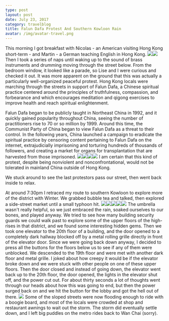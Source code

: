 ```yaml
---
type: post
layout: post
date: July 23, 2017
category: travelblog
title: Falun Dafa Protest And Southern Kowloon Rain
avatar: /img/avatar-travel.png
---
```


This morning I got breakfast with Nicolas - an American visiting Hong Kong short-term - and Martin - a German teaching English in Hong Kong. <img class='post-img' src='{{ "/img/travel/SE_Asia/Day6/IMG_20170723_093738.webp" }}'/><img class='post-img' src='{{ "/img/travel/SE_Asia/Day6/IMG_20170723_101123.webp" }}'/> Then I took a series of naps until waking up to the sound of brass instruments and drumming moving through the street below. From the bedroom window, it looked like a parade, so Lise and I were curious and checked it out. It was more apparent on the ground that this was actually a particularly well-organized peaceful protest. Hong Kong locals were marching through the streets in support of Falun Dafa, a Chinese spiritual practice centered around the principles of truthfulness, compassion, and forbearance and which encourages meditation and qigong exercises to improve health and reach spiritual enlightenment.

Falun Dafa began to be publicly taught in Northeast China in 1992, and it quickly gained popularity throughout China, seeing the number of practitioners rise to 70 or so million by 1999. Around this time, the Communist Party of China began to view Falun Dafa as a threat to their control. In the following years, China launched a campaign to eradicate the spiritual practice by censoring content pertaining to Falun Dafa on the internet, extrajudicially imprisoning and torturing hundreds of thousands of followers, and creating a market for organs for transplantation that are harvested from those imprisoned. <img class='post-img' src='{{ "/img/travel/SE_Asia/Day6/IMG_20170723_161217.webp" }}'/><img class='post-img' src='{{ "/img/travel/SE_Asia/Day6/IMG_20170723_162020.webp" }}'/><img class='post-img' src='{{ "/img/travel/SE_Asia/Day6/IMG_20170723_162133.webp" }}'/><img class='post-img' src='{{ "/img/travel/SE_Asia/Day6/IMG_20170723_163442.webp" }}'/> I am certain that this kind of protest, despite being nonviolent and nonconfrontational, would not be tolerated in mainland China outside of Hong Kong.

We stuck around to see the last protestors pass our street, then went back inside to relax.

At around 7:30pm I retraced my route to southern Kowloon to explore more of the district with Winter. We grabbed bubble tea and talked, then explored a side-street market until a small typhoon hit. <img class='post-img' src='{{ "/img/travel/SE_Asia/Day6/IMG_20170723_200332.webp" }}'/><img class='post-img' src='{{ "/img/travel/SE_Asia/Day6/IMG_20170723_204232.webp" }}'/><img class='post-img' src='{{ "/img/travel/SE_Asia/Day6/IMG_20170723_205708~2.webp" }}'/><img class='post-img' src='{{ "/img/travel/SE_Asia/Day6/IMG_20170723_212425~2.webp" }}'/><img class='post-img' src='{{ "/img/travel/SE_Asia/Day6/IMG_20170723_214551.webp" }}'/> The umbrella wasn't really helpful, so we just embraced the rain, soaked ourselves to our bones, and played anyway. We tried to see how many building security guards we could walk past to explore some of the upper floors of the high-rises in that district, and we found some interesting hidden gems. Then we took one elevator to the 20th floor of a building, and the door opened to a completely dark hallway blocked off by a metal rolling grille directly in front of the elevator door. Since we were going back down anyway, I decided to press all the buttons for the floors below us to see if any of them were unblocked. We descended to the 19th floor and were met with another dark floor and metal grille. I joked about how creepy it would be if the elevator broke down and we were stuck with other people on one of these upper floors. Then the door closed and instead of going down, the elevator went back up to the 20th floor, the door opened, the lights in the elevator shut off, and the power cut out. For about thirty seconds a lot of thoughts went through our heads about how this was going to end, but then the power surged back on and we hit the button for the lobby and got the hell out of there. <img class='post-img' src='{{ "/img/travel/SE_Asia/Day6/IMG_20170723_223826.webp" }}'/> Some of the sloped streets were now flooding enough to ride with a boogie board, and most of the locals were crowded at shop and restaurant awnings to wait out the storm. The storm did eventually settle down, and I left big puddles on the metro rides back to Wan Chai (sorry).
